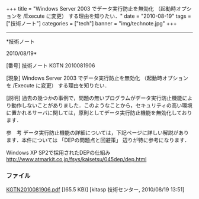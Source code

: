 ﻿+++
title = "Windows Server 2003 でデータ実行防止を無効化 （起動時オプションを /Execute に変更） する理由を知りたい．"
date = "2010-08-19"
tags = ["技術ノート"]
categories = ["tech"]
banner = "img/technote.jpg"
+++

-----------------------------------------------------------------------------------------------------------------------------

*技術ノート

2010/08/19*


[番号]
技術ノート KGTN 2010081906

[現象]
Windows Server 2003 でデータ実行防止を無効化 （起動時オプションを
/Execute に変更） する理由を知りたい．

[説明]
過去の幾つかの事例で，問題の無いプログラムがデータ実行防止機能により動作しないことがありました．このようなことから，セキュリティの高い環境に置かれるサーバに関しては，原則としてデータ実行防止機能を無効化しております．

参　考
データ実行防止機能の詳細については，下記ページに詳しい解説があります．本件については
「DEPの問題点と回避策」 辺りが特に参考になります．

Windows XP SP2で採用されたDEPの仕組み
<http://www.atmarkit.co.jp/fsys/kaisetsu/045dep/dep.html>


### ファイル

 
 


[KGTN2010081906.pdf](http://techreport.kitasp.net/attachments/download/283/KGTN2010081906.pdf)
 [(65.5 KB)] [kitasp 技術センター, 2010/08/19
13:51]


 


 

